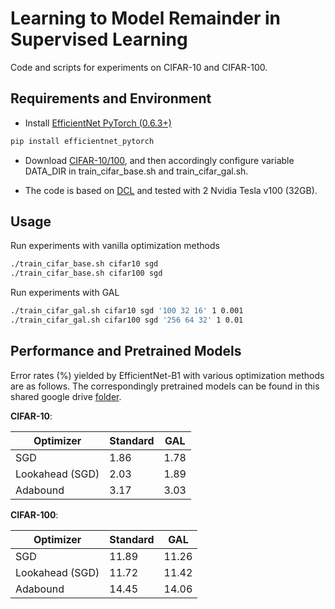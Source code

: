 # Learning to Model Remainder in Supervised Learning
Code and scripts for experiments on CIFAR-10 and CIFAR-100. 

## Requirements and Environment

* Install [EfficientNet PyTorch (0.6.3+)](https://github.com/lukemelas/EfficientNet-PyTorch)
```bash
pip install efficientnet_pytorch
```
* Download [CIFAR-10/100](https://www.cs.toronto.edu/~kriz/cifar.html), and then accordingly configure variable DATA_DIR in train_cifar_base.sh and train_cifar_gal.sh.

* The code is based on [DCL](https://github.com/luoyan407/congruency) and tested with 2 Nvidia Tesla v100 (32GB).

## Usage

Run experiments with vanilla optimization methods
```bash
./train_cifar_base.sh cifar10 sgd
./train_cifar_base.sh cifar100 sgd
```

Run experiments with GAL
```bash
./train_cifar_gal.sh cifar10 sgd '100 32 16' 1 0.001
./train_cifar_gal.sh cifar100 sgd '256 64 32' 1 0.01
```

## Performance and Pretrained Models
Error rates (%) yielded by EfficientNet-B1 with various optimization methods are as follows. The correspondingly pretrained models can be found in this shared google drive [folder](https://drive.google.com/drive/folders/1ENDvQH1G8Sm3PVdFlKREKxeskRy6_tje?usp=sharing).

**CIFAR-10**:

| Optimizer  | Standard | GAL |
| ------------- | ------------- | ------------- |
| SGD  | 1.86  | 1.78 |
| Lookahead (SGD)  | 2.03  | 1.89 |
| Adabound  | 3.17  | 3.03 |

**CIFAR-100**:

| Optimizer  | Standard | GAL |
| ------------- | ------------- | ------------- |
| SGD  | 11.89  | 11.26 |
| Lookahead (SGD)  | 11.72  | 11.42 |
| Adabound  | 14.45  | 14.06 |